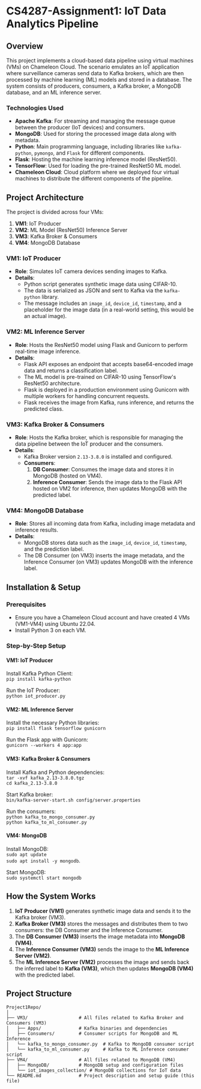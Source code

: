 # **CS4287-Assignment1: IoT Data Analytics Pipeline**

## **Overview**

This project implements a cloud-based data pipeline using virtual machines (VMs) on Chameleon Cloud. The scenario emulates an IoT application where surveillance cameras send data to Kafka brokers, which are then processed by machine learning (ML) models and stored in a database. The system consists of producers, consumers, a Kafka broker, a MongoDB database, and an ML inference server.

### **Technologies Used**

* **Apache Kafka**: For streaming and managing the message queue between the producer (IoT devices) and consumers.  
* **MongoDB**: Used for storing the processed image data along with metadata.  
* **Python**: Main programming language, including libraries like `kafka-python`, `pymongo`, and `Flask` for different components.  
* **Flask**: Hosting the machine learning inference model (ResNet50).  
* **TensorFlow**: Used for loading the pre-trained ResNet50 ML model.  
* **Chameleon Cloud**: Cloud platform where we deployed four virtual machines to distribute the different components of the pipeline.

## **Project Architecture**

The project is divided across four VMs:

1. **VM1**: IoT Producer  
2. **VM2**: ML Model (ResNet50) Inference Server  
3. **VM3**: Kafka Broker & Consumers  
4. **VM4**: MongoDB Database

### **VM1: IoT Producer**

* **Role**: Simulates IoT camera devices sending images to Kafka.  
* **Details**:  
  * Python script generates synthetic image data using CIFAR-10.  
  * The data is serialized as JSON and sent to Kafka via the `kafka-python` library.  
  * The message includes an `image_id`, `device_id`, `timestamp`, and a placeholder for the image data (in a real-world setting, this would be an actual image).

### **VM2: ML Inference Server**

* **Role**: Hosts the ResNet50 model using Flask and Gunicorn to perform real-time image inference.  
* **Details**:  
  * Flask API exposes an endpoint that accepts base64-encoded image data and returns a classification label.  
  * The ML model is pre-trained on CIFAR-10 using TensorFlow's ResNet50 architecture.  
  * Flask is deployed in a production environment using Gunicorn with multiple workers for handling concurrent requests.  
  * Flask receives the image from Kafka, runs inference, and returns the predicted class.

### **VM3: Kafka Broker & Consumers**

* **Role**: Hosts the Kafka broker, which is responsible for managing the data pipeline between the IoT producer and the consumers.  
* **Details**:  
  * Kafka Broker version `2.13-3.8.0` is installed and configured.  
  * **Consumers**:  
    1. **DB Consumer**: Consumes the image data and stores it in MongoDB (hosted on VM4).  
    2. **Inference Consumer**: Sends the image data to the Flask API hosted on VM2 for inference, then updates MongoDB with the predicted label.

### **VM4: MongoDB Database**

* **Role**: Stores all incoming data from Kafka, including image metadata and inference results.  
* **Details**:  
  * MongoDB stores data such as the `image_id`, `device_id`, `timestamp`, and the prediction label.  
  * The DB Consumer (on VM3) inserts the image metadata, and the Inference Consumer (on VM3) updates MongoDB with the inference label.

## **Installation & Setup**

### **Prerequisites**

* Ensure you have a Chameleon Cloud account and have created 4 VMs (VM1-VM4) using Ubuntu 22.04.  
* Install Python 3 on each VM.

### **Step-by-Step Setup**

#### **VM1: IoT Producer**

Install Kafka Python Client:  
`pip install kafka-python`

Run the IoT Producer:  
`python iot_producer.py`

#### **VM2: ML Inference Server**

Install the necessary Python libraries:  
`pip install flask tensorflow gunicorn`

Run the Flask app with Gunicorn:  
`gunicorn --workers 4 app:app`


#### **VM3: Kafka Broker & Consumers**

Install Kafka and Python dependencies:  
`tar -xvf kafka_2.13-3.8.0.tgz`  
`cd kafka_2.13-3.8.0`

Start Kafka broker:  
`bin/kafka-server-start.sh config/server.properties`

Run the consumers:  
`python kafka_to_mongo_consumer.py`  
`python kafka_to_ml_consumer.py`

#### **VM4: MongoDB**

Install MongoDB:  
`sudo apt update`  
`sudo apt install -y mongodb`. 

Start MongoDB:  
`sudo systemctl start mongodb`


## **How the System Works**

1. **IoT Producer (VM1)** generates synthetic image data and sends it to the Kafka broker (VM3).  
2. **Kafka Broker (VM3)** stores the messages and distributes them to two consumers: the DB Consumer and the Inference Consumer.  
3. The **DB Consumer (VM3)** inserts the image metadata into **MongoDB (VM4)**.  
4. The **Inference Consumer (VM3)** sends the image to the **ML Inference Server (VM2)**.  
5. The **ML Inference Server (VM2)** processes the image and sends back the inferred label to **Kafka (VM3)**, which then updates **MongoDB (VM4)** with the predicted label.

## **Project Structure**

`Project1Repo/`  
`│`  
`├── VM3/                   # All files related to Kafka Broker and Consumers (VM3)`  
`│   ├── Apps/              # Kafka binaries and dependencies`  
`│   ├── Consumers/         # Consumer scripts for MongoDB and ML Inference`  
`│   └── kafka_to_mongo_consumer.py  # Kafka to MongoDB consumer script`  
`│   └── kafka_to_ml_consumer.py     # Kafka to ML Inference consumer script`  
`├── VM4/                   # All files related to MongoDB (VM4)`  
`│   ├── MongoDB/           # MongoDB setup and configuration files`  
`│   └── iot_images_collection/ # MongoDB collections for IoT data`  
`└── README.md              # Project description and setup guide (this file)`  

